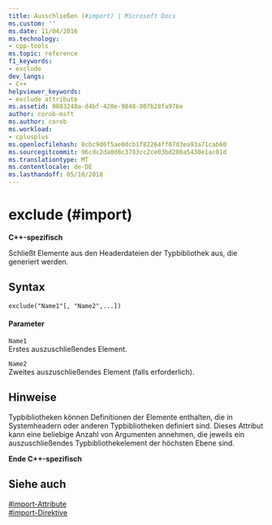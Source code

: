 ```yaml
---
title: Ausschließen (#import) | Microsoft Docs
ms.custom: ''
ms.date: 11/04/2016
ms.technology:
- cpp-tools
ms.topic: reference
f1_keywords:
- exclude
dev_langs:
- C++
helpviewer_keywords:
- exclude attribute
ms.assetid: 0883248a-d4bf-420e-9848-807b28fa976e
author: corob-msft
ms.author: corob
ms.workload:
- cplusplus
ms.openlocfilehash: 8cbc9d6f5ae0dcb1f82264ff07d3ea93a71cab60
ms.sourcegitcommit: 96cdc2da0d8c3783cc2ce03bd280a5430e1ac01d
ms.translationtype: MT
ms.contentlocale: de-DE
ms.lasthandoff: 05/10/2018
---
```

# <a name="exclude-import"></a>exclude (#import)
**C++-spezifisch**  
  
 Schließt Elemente aus den Headerdateien der Typbibliothek aus, die generiert werden.  
  
## <a name="syntax"></a>Syntax  
  
```  
exclude("Name1"[, "Name2",...])  
```  
  
#### <a name="parameters"></a>Parameter  
 `Name1`  
 Erstes auszuschließendes Element.  
  
 `Name2`  
 Zweites auszuschließendes Element (falls erforderlich).  
  
## <a name="remarks"></a>Hinweise  
 Typbibliotheken können Definitionen der Elemente enthalten, die in Systemheadern oder anderen Typbibliotheken definiert sind. Dieses Attribut kann eine beliebige Anzahl von Argumenten annehmen, die jeweils ein auszuschließendes Typbibliothekelement der höchsten Ebene sind.  
  
 **Ende C++-spezifisch**  
  
## <a name="see-also"></a>Siehe auch  
 [#import-Attribute](../preprocessor/hash-import-attributes-cpp.md)   
 [#import-Direktive](../preprocessor/hash-import-directive-cpp.md)